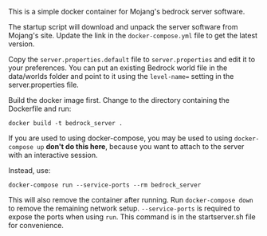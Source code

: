 This is a simple docker container for Mojang's bedrock server software.

The startup script will download and unpack the server software from Mojang's site.  Update the link in the `docker-compose.yml` file to get the latest version.

Copy the `server.properties.default` file to `server.properties` and edit it to your preferences.  You can put an existing Bedrock world file in the data/worlds folder and point to it using the `level-name=` setting in the server.properties file.

Build the docker image first.  Change to the directory containing the Dockerfile and run:

```
docker build -t bedrock_server .
```

If you are used to using docker-compose, you may be used to using `docker-compose up` **don't do this here**, because you want to attach to the server with an interactive session.

Instead, use:

```
docker-compose run --service-ports --rm bedrock_server
```

This will also remove the container after running.  Run `docker-compose down` to remove the remaining network setup.  `--service-ports` is required to expose the ports when using `run`.  This command is in the startserver.sh file for convenience.
